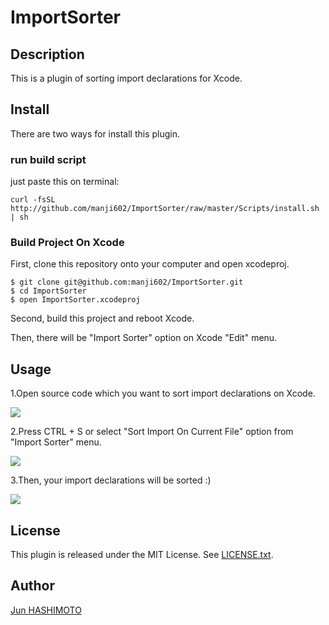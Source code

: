 ImportSorter
====

## Description

This is a plugin of sorting import declarations for Xcode.

## Install

There are two ways for install this plugin.

### run build script

just paste this on terminal:

```
curl -fsSL http://github.com/manji602/ImportSorter/raw/master/Scripts/install.sh | sh
```

### Build Project On Xcode

First, clone this repository onto your computer and open xcodeproj.

```
$ git clone git@github.com:manji602/ImportSorter.git
$ cd ImportSorter
$ open ImportSorter.xcodeproj
```

Second, build this project and reboot Xcode.

Then, there will be "Import Sorter" option on Xcode "Edit" menu.

## Usage

1.Open source code which you want to sort import declarations on Xcode.

![](https://raw.githubusercontent.com/manji602/ImportSorter/master/Images/usage_figure001.png)

2.Press CTRL + S or select "Sort Import On Current File" option from "Import Sorter" menu.

![](https://raw.githubusercontent.com/manji602/ImportSorter/master/Images/usage_figure002.png)

3.Then, your import declarations will be sorted :)

![](https://raw.githubusercontent.com/manji602/ImportSorter/master/Images/usage_figure003.png)

## License

This plugin is released under the MIT License. See [LICENSE.txt](http://github.com/manji602/ImportSorter/raw/master/LICENSE.txt).

## Author

[Jun HASHIMOTO](http://github.com/manji602)
